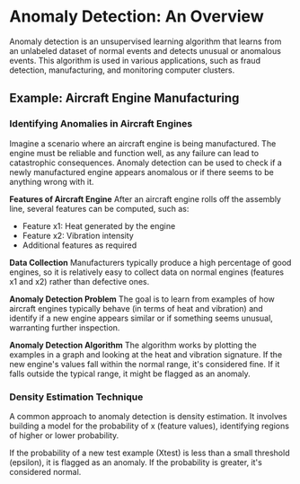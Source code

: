 # Anomaly Detection: An Overview
Anomaly detection is an unsupervised learning algorithm that learns from an unlabeled dataset of normal events and detects unusual or anomalous events. This algorithm is used in various applications, such as fraud detection, manufacturing, and monitoring computer clusters.

## Example: Aircraft Engine Manufacturing

### Identifying Anomalies in Aircraft Engines
Imagine a scenario where an aircraft engine is being manufactured. The engine must be reliable and function well, as any failure can lead to catastrophic consequences. Anomaly detection can be used to check if a newly manufactured engine appears anomalous or if there seems to be anything wrong with it.

**Features of Aircraft Engine**
After an aircraft engine rolls off the assembly line, several features can be computed, such as:

- Feature x1: Heat generated by the engine
- Feature x2: Vibration intensity
- Additional features as required

**Data Collection**
Manufacturers typically produce a high percentage of good engines, so it is relatively easy to collect data on normal engines (features x1 and x2) rather than defective ones.

**Anomaly Detection Problem**
The goal is to learn from examples of how aircraft engines typically behave (in terms of heat and vibration) and identify if a new engine appears similar or if something seems unusual, warranting further inspection.

**Anomaly Detection Algorithm**
The algorithm works by plotting the examples in a graph and looking at the heat and vibration signature. If the new engine's values fall within the normal range, it's considered fine. If it falls outside the typical range, it might be flagged as an anomaly.

### Density Estimation Technique
A common approach to anomaly detection is density estimation. It involves building a model for the probability of x (feature values), identifying regions of higher or lower probability.

If the probability of a new test example (Xtest) is less than a small threshold (epsilon), it is flagged as an anomaly. If the probability is greater, it's considered normal.